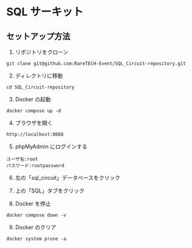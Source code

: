 # SQL サーキット

## セットアップ方法

1. リポジトリをクローン

```
git clone git@github.com:RareTECH-Event/SQL_Circuit-repository.git
```

2. ディレクトリに移動

```
cd SQL_Circuit-repository
```

3. Docker の起動

```
docker compose up -d
```

4. ブラウザを開く

```
http://localhost:8088
```

5. phpMyAdmin にログインする

```
ユーザ名:root
パスワード:rootpassword
```

6. 左の「sql_circuit」データベースをクリック

7. 上の「SQL」タブをクリック

8. Docker を停止

```
docker compose down -v
```

9. Docker のクリア

```
docker system prune -a
```
